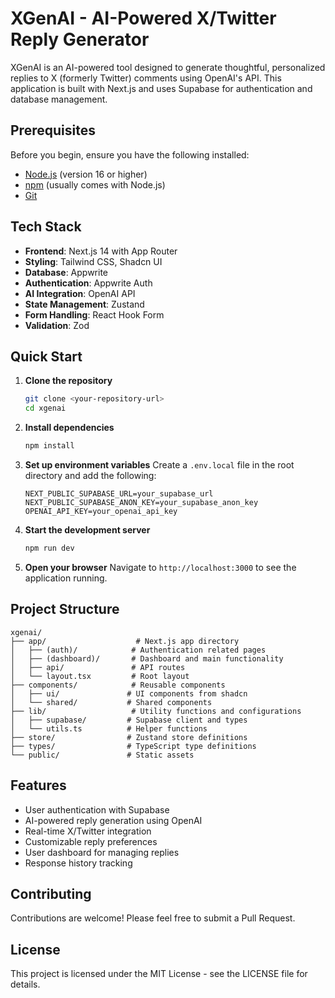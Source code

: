 # XGenAI - AI-Powered X/Twitter Reply Generator

XGenAI is an AI-powered tool designed to generate thoughtful, personalized replies to X (formerly Twitter) comments using OpenAI's API. This application is built with Next.js and uses Supabase for authentication and database management.

## Prerequisites

Before you begin, ensure you have the following installed:
- [Node.js](https://nodejs.org/) (version 16 or higher)
- [npm](https://www.npmjs.com/) (usually comes with Node.js)
- [Git](https://git-scm.com/)

## Tech Stack

- **Frontend**: Next.js 14 with App Router
- **Styling**: Tailwind CSS, Shadcn UI
- **Database**: Appwrite
- **Authentication**: Appwrite Auth
- **AI Integration**: OpenAI API
- **State Management**: Zustand
- **Form Handling**: React Hook Form
- **Validation**: Zod

## Quick Start

1. **Clone the repository**
   ```bash
   git clone <your-repository-url>
   cd xgenai
   ```

2. **Install dependencies**
   ```bash
   npm install
   ```

3. **Set up environment variables**
   Create a `.env.local` file in the root directory and add the following:
   ```
   NEXT_PUBLIC_SUPABASE_URL=your_supabase_url
   NEXT_PUBLIC_SUPABASE_ANON_KEY=your_supabase_anon_key
   OPENAI_API_KEY=your_openai_api_key
   ```

4. **Start the development server**
   ```bash
   npm run dev
   ```

5. **Open your browser**
   Navigate to `http://localhost:3000` to see the application running.

## Project Structure

```
xgenai/
├── app/                    # Next.js app directory
│   ├── (auth)/            # Authentication related pages
│   ├── (dashboard)/       # Dashboard and main functionality
│   ├── api/               # API routes
│   └── layout.tsx         # Root layout
├── components/            # Reusable components
│   ├── ui/               # UI components from shadcn
│   └── shared/           # Shared components
├── lib/                   # Utility functions and configurations
│   ├── supabase/         # Supabase client and types
│   └── utils.ts          # Helper functions
├── store/                # Zustand store definitions
├── types/                # TypeScript type definitions
└── public/               # Static assets
```

## Features

- User authentication with Supabase
- AI-powered reply generation using OpenAI
- Real-time X/Twitter integration
- Customizable reply preferences
- User dashboard for managing replies
- Response history tracking

## Contributing

Contributions are welcome! Please feel free to submit a Pull Request.

## License

This project is licensed under the MIT License - see the LICENSE file for details.
